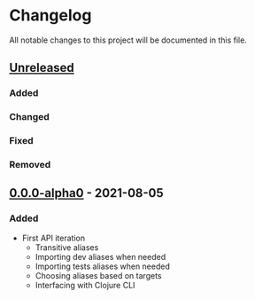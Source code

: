 # Changelog

All notable changes to this project will be documented in this file.



## [Unreleased]

### Added

### Changed

### Fixed

### Removed



## [0.0.0-alpha0] - 2021-08-05

### Added

- First API iteration
    - Transitive aliases
    - Importing dev aliases when needed
    - Importing tests aliases when needed
    - Choosing aliases based on targets
    - Interfacing with Clojure CLI



[Unreleased]: https://github.com/helins/maestro.clj/compare/core/0.0.0-alpha0...HEAD
[0.0.0-alpha0]: https://github.com/helins/maestro.clj/tree/core/0.0.0-alpha0
